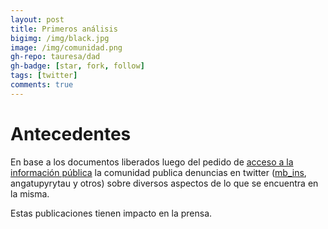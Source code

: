 ```yaml
---
layout: post
title: Primeros análisis
bigimg: /img/black.jpg
image: /img/comunidad.png
gh-repo: tauresa/dad
gh-badge: [star, fork, follow]
tags: [twitter]
comments: true
---
```


# Antecedentes
En base a los documentos liberados luego del pedido de [acceso a la información pública](/2019-04-10-documentacion-ad-2) la comunidad  publica denuncias en twitter ([mb_ins](https://twitter.com/mb_ins/status/1124635548583452674?s=20), angatupyrytau y otros) sobre diversos aspectos de lo que se encuentra en la misma. 

Estas publicaciones tienen impacto en la prensa.

